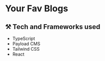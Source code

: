 # Your Fav Blogs


## ⚒️ Tech and Frameworks used
- TypeScript
- Payload CMS
- Tailwind CSS
- React
